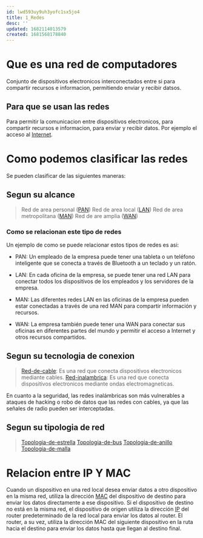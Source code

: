 ```yaml
---
id: lwd593uy9uh3yofc1sx5jo4
title: 1_Redes
desc: ''
updated: 1682114013579
created: 1681568178840
---
```


# Que es una red de computadores

Conjunto de dispositivos electronicos interconectados entre si para compartir recursos e informacion, permitiendo enviar y recibir datsos.

## Para que se usan las redes

Para permitir la comunicacion entre dispositivos electronicos, para compartir recursos e informacion, para enviar y recibir datos. Por ejemplo el acceso al [Internet](./univalle.fdr.conceptos.md#Internet).

# Como podemos clasificar las redes

Se pueden clasificar de las siguientes maneras:

## Segun su alcance

> Red de area personal ([PAN](./univalle.fdr.conceptos.md#PAN)) 
> Red de area local ([LAN](./univalle.fdr.conceptos.md#LAN))
> Red de area metropolitana ([MAN](./univalle.fdr.conceptos.md#MAN)) 
> Red de are amplia ([WAN](./univalle.fdr.conceptos.md#WAN))

### Como se relacionan este tipo de redes

Un ejemplo de como se puede relacionar estos tipos de redes es asi:

- PAN: Un empleado de la empresa puede tener una tableta o un teléfono inteligente que se conecta a través de Bluetooth a un teclado y un ratón.

- LAN: En cada oficina de la empresa, se puede tener una red LAN para conectar todos los dispositivos de los empleados y los servidores de la empresa.

- MAN: Las diferentes redes LAN en las oficinas de la empresa pueden estar conectadas a través de una red MAN para compartir información y recursos.

- WAN: La empresa también puede tener una WAN para conectar sus oficinas en diferentes partes del mundo y permitir el acceso a Internet y otros recursos compartidos.

## Segun su tecnologia de conexion

> [Red-de-cable](./univalle.fdr.conceptos.md#Red-de-cable): Es una red que conecta dispositivos electronicos mediante cables.
> [Red-inalambrica](./univalle.fdr.conceptos.md#Red-inalambrica): Es una red que conecta dispositivos electronicos mediante ondas electromagneticas.

En cuanto a la seguridad, las redes inalámbricas son más vulnerables a ataques de hacking o robo de datos que las redes con cables, ya que las señales de radio pueden ser interceptadas.

## Segun su tipologia de red

> [Topologia-de-estrella](./univalle.fdr.conceptos.md#Topologia-de-estrella)
> [Topologia-de-bus](./univalle.fdr.conceptos.md#Topologia-de-bus)
> [Topologia-de-anillo](./univalle.fdr.conceptos.md#Topologia-de-anillo) 
> [Topologia-de-malla](./univalle.fdr.conceptos.md#Topologia-de-malla)

# Relacion entre IP Y MAC

Cuando un dispositivo en una red local desea enviar datos a otro dispositivo en la misma red, utiliza la dirección [MAC](./univalle.fdr.conceptos.md#MAC) del dispositivo de destino para enviar los datos directamente a ese dispositivo. Si el dispositivo de destino no está en la misma red, el dispositivo de origen utiliza la dirección [IP](./univalle.fdr.conceptos.md#IP) del router predeterminado de la red local para enviar los datos al router. El router, a su vez, utiliza la dirección MAC del siguiente dispositivo en la ruta hacia el destino para enviar los datos hasta que llegan al destino final.